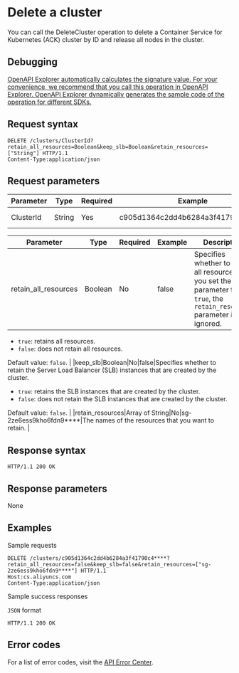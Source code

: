 # Delete a cluster

You can call the DeleteCluster operation to delete a Container Service for Kubernetes \(ACK\) cluster by ID and release all nodes in the cluster.

## Debugging

[OpenAPI Explorer automatically calculates the signature value. For your convenience, we recommend that you call this operation in OpenAPI Explorer. OpenAPI Explorer dynamically generates the sample code of the operation for different SDKs.](https://api.aliyun.com/#product=CS&api=DeleteCluster&type=ROA&version=2015-12-15)

## Request syntax

```
DELETE /clusters/ClusterId?retain_all_resources=Boolean&keep_slb=Boolean&retain_resources=["String"] HTTP/1.1
Content-Type:application/json
```

## Request parameters

|Parameter|Type|Required|Example|Description|
|---------|----|--------|-------|-----------|
|ClusterId|String|Yes|c905d1364c2dd4b6284a3f41790c4\*\*\*\*|The ID of the cluster. |

|Parameter|Type|Required|Example|Description|
|---------|----|--------|-------|-----------|
|retain\_all\_resources|Boolean|No|false|Specifies whether to retain all resources. If you set the parameter to `true`, the `retain_resources` parameter is ignored.

 -   `true`: retains all resources.
-   `false`: does not retain all resources.

 Default value: `false`. |
|keep\_slb|Boolean|No|false|Specifies whether to retain the Server Load Balancer \(SLB\) instances that are created by the cluster.

 -   `true`: retains the SLB instances that are created by the cluster.
-   `false`: does not retain the SLB instances that are created by the cluster.

 Default value: `false`. |
|retain\_resources|Array of String|No|sg-2ze6ess9kho6fdn9\*\*\*\*|The names of the resources that you want to retain. |

## Response syntax

```
HTTP/1.1 200 OK
```

## Response parameters

None

## Examples

Sample requests

```
DELETE /clusters/c905d1364c2dd4b6284a3f41790c4****?retain_all_resources=false&keep_slb=false&retain_resources=["sg-2ze6ess9kho6fdn9****"] HTTP/1.1
Host:cs.aliyuncs.com
Content-Type:application/json
```

Sample success responses

`JSON` format

```
HTTP/1.1 200 OK
```

## Error codes

For a list of error codes, visit the [API Error Center](https://error-center.alibabacloud.com/status/product/CS).

